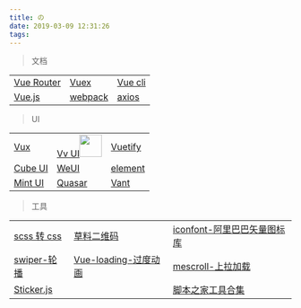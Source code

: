 ```yaml
---
title: の
date: 2019-03-09 12:31:26
tags:
---
```




> 文档

<table>
  <tr>
    <td><a href="https://router.vuejs.org/zh/" target="_blank">Vue Router</a></td>
    <td><a href="https://vuex.vuejs.org/zh/" target="_blank">Vuex</a></td>
    <td><a href="https://cli.vuejs.org/zh/" target="_blank">Vue cli</a></td>
  </tr>
  <tr>
    <td><a href="https://cn.vuejs.org/" target="_blank">Vue.js</a></td>
    <td><a href="https://webpack.docschina.org/concepts/" target="_blank">webpack</a></td>
    <td><a href="https://www.jianshu.com/p/7a9fbcbb1114" target="_blank">axios</a></td>
  </tr>
</table>

> UI

<table>
  <tr>
    <td>
      <a href="https://doc.vux.li/zh-CN/" target="_blank">Vux</a>
    </td>
    <td>
      <a href="https://vv-ui.github.io/VV-UI/#/giud" target="_blank">Vv UI<img src="https://vv-ui.github.io/VV-UI/static/img/banner.26ba0a2.png" width="40px" height="40px"/>
      </a>
    </td>
    <td>
      <a href="https://vuetifyjs.com/zh-Hans/framework/display" target="_blank">Vuetify</a>
    </td>
  </tr>
  <tr>
    <td>
      <a href="https://didi.github.io/cube-ui/#/zh-CN" target="_blank">Cube UI</a>
    </td>
    <td> 
      <a href="https://weui.io/" target="_blank">WeUI</a></td>
    <td>
      <a href="http://element-cn.eleme.io/#/zh-CN" target="_blank">element</a>
    </td>
  </tr>
  <tr>
    <td>
      <a href="http://mint-ui.github.io/#!/zh-cn" target="_blank">Mint UI</a>
    </td>
    <td>
      <a href="http://www.quasarchs.com/guide/index.html" target="_blank">Quasar</a>
    </td>
    <td>
      <a href="https://youzan.github.io/vant/#/zh-CN/intro" target="_blank">Vant</a>
    </td>
  </tr>
</table>

> 工具

<table>
  <tr>
    <td>
      <a href="https://www.sassmeister.com/" target="_blank">scss 转 css</a>
    </td>
    <td>
      <a href="https://cli.im/" target="_blank">草料二维码</a>
    </td>
    <td>
      <a href="https://www.iconfont.cn/?spm=a313x.7781069.1998910419.d4d0a486a" target="_blank">iconfont-阿里巴巴矢量图标库</a>
    </td>
  </tr>
  <tr>
    <td>
      <a href="https://www.swiper.com.cn/" target="_blank">swiper-轮播</a>
    </td>
    <td>
      <a href="https://nguyenvanduocit.github.io/vue-loading-spinner/" target="_blank">Vue-loading-过度动画</a>
    </td>
    <td>
      <a href="http://www.mescroll.com/api.html" target="_blank">mescroll-上拉加载</a>
    </td>
  </tr>
  <tr>
    <td>
      <a href="http://stickerjs.cmiscm.com/" target="_blank">Sticker.js</a>
    </td>
    <td>
    </td>
    <td>
      <a href="http://tools.jb51.net/" target="_blank">脚本之家工具合集</a>
    </td>
  </tr>
</table>
